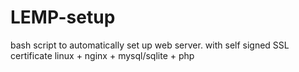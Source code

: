 # LEMP-setup
bash script to automatically set up web server. with self signed SSL certificate linux + nginx + mysql/sqlite + php 
